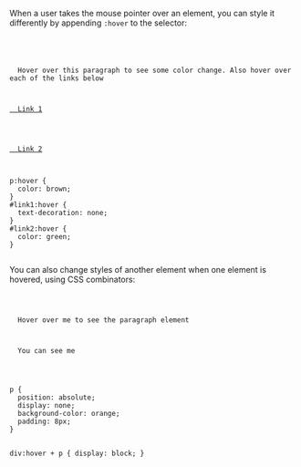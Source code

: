 When a user takes the mouse pointer over an element,
you can style it differently by
appending `:hover` to the selector:

<Editor lang="css">
<code>
<panel lang="html">
<p>
  Hover over this paragraph to see some color change. Also hover over each of the links below
</p>
<a href="#" id="link1">
  Link 1
</a><br></br>
<a href="#" id="link2">
  Link 2
</a>
</panel>
<panel lang="css">
p:hover {
  color: brown;
}
#link1:hover {
  text-decoration: none;
}
#link2:hover {
  color: green;
}
</panel>
</code>
</Editor>

You can also change styles of
another element when one element
is hovered, using CSS combinators:

<Editor lang="css">
<code>
<panel lang="html">
<div>
  Hover over me to see the paragraph element
</div>
<p>
  You can see me
</p>
</panel>
<panel lang="css">
p {
  position: absolute;
  display: none;
  background-color: orange;
  padding: 8px;
}

div:hover + p {
  display: block;
}
</panel>
</code>
</Editor>